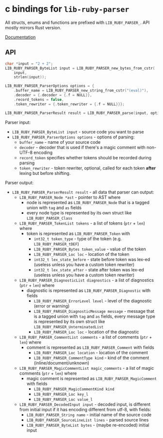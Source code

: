 # c bindings for `lib-ruby-parser`

All structs, enums and functions are prefixed with `LIB_RUBY_PARSER_`. API mostly mirrors Rust version.

[Documentation](https://lib-ruby-parser.github.io/c-bindings/)

## API

```c
char *input = "2 + 2";
LIB_RUBY_PARSER_ByteList input = LIB_RUBY_PARSER_new_bytes_from_cstr(
    input,
    strlen(input));

LIB_RUBY_PARSER_ParserOptions options = {
    .buffer_name = LIB_RUBY_PARSER_new_string_from_cstr("(eval)"),
    .decoder = {.decoder = {.f = NULL}},
    .record_tokens = false,
    .token_rewriter = {.token_rewriter = {.f = NULL}}};

LIB_RUBY_PARSER_ParserResult result = LIB_RUBY_PARSER_parse(input, options);
```

Parser input:
+ `LIB_RUBY_PARSER_ByteList input` - source code you want to parse
+ `LIB_RUBY_PARSER_ParserOptions options` - options of parsing:
    + `buffer_name` - name of your source code
    + `decoder` - decoder that is used if there's a magic comment with non-UTF-8 encoding
    + `record_token` specifies whether tokens should be recorded during parsing
    + `token_rewriter` - token rewriter, optional, called for each token **after** lexing but before shifting.

Parser output:
+ `LIB_RUBY_PARSER_ParserResult result` - all data that parser can output:
    + `LIB_RUBY_PARSER_Node *ast` - pointer to AST where
        + node is represented as `LIB_RUBY_PARSER_Node` that is a tagged union with `tag` and `as` fields
        + every node type is represented by its own struct like `LIB_RUBY_PARSER_Class`
    + `LIB_RUBY_PARSER_TokenList tokens` - a list of tokens (`ptr` + `len`) where
        + token is represented as `LIB_RUBY_PARSER_Token` with
            + `int32_t token_type` - type of the token (e.g. `LIB_RUBY_PARSER_tDEF`)
            + `LIB_RUBY_PARSER_Bytes token_value` - value of the token
            + `LIB_RUBY_PARSER_Loc loc` - location of the token
            + `int32_t lex_state_before` - state before token was lex-ed (useless unless you have a custom token rewriter)
            + `int32_t lex_state_after` - state after token was lex-ed (useless unless you have a custom token rewriter)
    + `LIB_RUBY_PARSER_DiagnosticList diagnostics` - a list of diagnostics (`ptr` + `len`) where
        + diagnostic is represented as `LIB_RUBY_PARSER_Diagnostic` with fields
            + `LIB_RUBY_PARSER_ErrorLevel level` - level of the diagnostic (error or warning)
            + `LIB_RUBY_PARSER_DiagnosticMessage message` - message that is a tagged union with `tag` and `as` fields, every message type is represented by its own struct like `LIB_RUBY_PARSER_UnterminatedList`
            + `LIB_RUBY_PARSER_Loc loc` - location of the diagnostic
    + `LIB_RUBY_PARSER_CommentList comments` - a list of comments (`ptr` + `len`) where
        + comment is represented as `LIB_RUBY_PARSER_Comment` with fields
            + `LIB_RUBY_PARSER_Loc location` - location of the comment
            + `LIB_RUBY_PARSER_CommentType kind` - kind of the comment (inline/document/unknown)
    + `LIB_RUBY_PARSER_MagicCommentList magic_comments` - a list of magic comments (`ptr` + `len`) where
        + magic comment is represented as `LIB_RUBY_PARSER_MagicComment` with fields
            + `LIB_RUBY_PARSER_MagicCommentKind kind`
            + `LIB_RUBY_PARSER_Loc key_l`
            + `LIB_RUBY_PARSER_Loc value_l`
    + `LIB_RUBY_PARSER_DecodedInput input` - decoded input, is different from initial input if it has encoding different from utf-8, with fields:
        + `LIB_RUBY_PARSER_String name` - initial name of the source code
        + `LIB_RUBY_PARSER_SourceLineList lines` - parsed source lines
        + `LIB_RUBY_PARSER_ByteList bytes` - (maybe re-encoded) initial input
